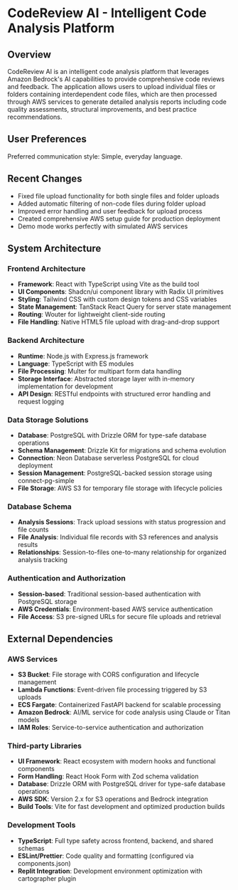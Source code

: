 # CodeReview AI - Intelligent Code Analysis Platform

## Overview

CodeReview AI is an intelligent code analysis platform that leverages Amazon Bedrock's AI capabilities to provide comprehensive code reviews and feedback. The application allows users to upload individual files or folders containing interdependent code files, which are then processed through AWS services to generate detailed analysis reports including code quality assessments, structural improvements, and best practice recommendations.

## User Preferences

Preferred communication style: Simple, everyday language.

## Recent Changes

- Fixed file upload functionality for both single files and folder uploads
- Added automatic filtering of non-code files during folder upload
- Improved error handling and user feedback for upload process
- Created comprehensive AWS setup guide for production deployment
- Demo mode works perfectly with simulated AWS services

## System Architecture

### Frontend Architecture
- **Framework**: React with TypeScript using Vite as the build tool
- **UI Components**: Shadcn/ui component library with Radix UI primitives
- **Styling**: Tailwind CSS with custom design tokens and CSS variables
- **State Management**: TanStack React Query for server state management
- **Routing**: Wouter for lightweight client-side routing
- **File Handling**: Native HTML5 file upload with drag-and-drop support

### Backend Architecture
- **Runtime**: Node.js with Express.js framework
- **Language**: TypeScript with ES modules
- **File Processing**: Multer for multipart form data handling
- **Storage Interface**: Abstracted storage layer with in-memory implementation for development
- **API Design**: RESTful endpoints with structured error handling and request logging

### Data Storage Solutions
- **Database**: PostgreSQL with Drizzle ORM for type-safe database operations
- **Schema Management**: Drizzle Kit for migrations and schema evolution
- **Connection**: Neon Database serverless PostgreSQL for cloud deployment
- **Session Management**: PostgreSQL-backed session storage using connect-pg-simple
- **File Storage**: AWS S3 for temporary file storage with lifecycle policies

### Database Schema
- **Analysis Sessions**: Track upload sessions with status progression and file counts
- **File Analysis**: Individual file records with S3 references and analysis results
- **Relationships**: Session-to-files one-to-many relationship for organized analysis tracking

### Authentication and Authorization
- **Session-based**: Traditional session-based authentication with PostgreSQL storage
- **AWS Credentials**: Environment-based AWS service authentication
- **File Access**: S3 pre-signed URLs for secure file uploads and retrieval

## External Dependencies

### AWS Services
- **S3 Bucket**: File storage with CORS configuration and lifecycle management
- **Lambda Functions**: Event-driven file processing triggered by S3 uploads
- **ECS Fargate**: Containerized FastAPI backend for scalable processing
- **Amazon Bedrock**: AI/ML service for code analysis using Claude or Titan models
- **IAM Roles**: Service-to-service authentication and authorization

### Third-party Libraries
- **UI Framework**: React ecosystem with modern hooks and functional components
- **Form Handling**: React Hook Form with Zod schema validation
- **Database**: Drizzle ORM with PostgreSQL driver for type-safe database operations
- **AWS SDK**: Version 2.x for S3 operations and Bedrock integration
- **Build Tools**: Vite for fast development and optimized production builds

### Development Tools
- **TypeScript**: Full type safety across frontend, backend, and shared schemas
- **ESLint/Prettier**: Code quality and formatting (configured via components.json)
- **Replit Integration**: Development environment optimization with cartographer plugin